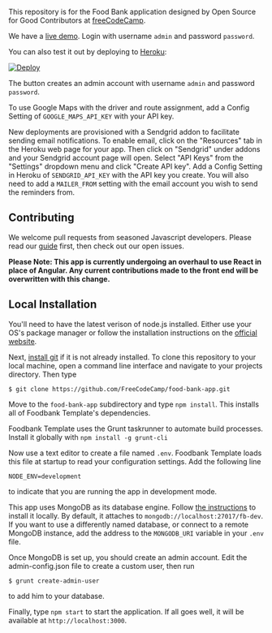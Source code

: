 This repository is for the Food Bank application designed by Open Source for Good Contributors at [freeCodeCamp](http://www.freecodecamp.com).

We have a [live demo](https://food-bank-app-demo.herokuapp.com). Login with username `admin` and password `password`.
 
You can also test it out by deploying to [Heroku](https://www.heroku.com):
   
[![Deploy](https://www.herokucdn.com/deploy/button.svg)](https://heroku.com/deploy)
 
The button creates an admin account with username `admin` and password `password`.

To use Google Maps with the driver and route assignment, add a Config Setting of `GOOGLE_MAPS_API_KEY` with your API key.

New deployments are provisioned with a Sendgrid addon to facilitate sending email notifications. To enable email, click on the "Resources" tab in the Heroku web page for your app. Then click on "Sendgrid" under addons and your Sendgrid account page will open. Select "API Keys" from the "Settings" dropdown menu and click "Create API key". Add a Config Setting in Heroku of `SENDGRID_API_KEY` with the API key you create. You will also need to add a `MAILER_FROM` setting with the email account you wish to send the reminders from.

Contributing
------------

We welcome pull requests from seasoned Javascript developers. Please read our [guide](CONTRIBUTING.md) first, then check out our open issues.

**Please Note: This app is currently undergoing an overhaul to use React in place of Angular. Any current contributions made to the front end will be overwritten with this change.** 

Local Installation
------------------

You'll need to have the latest verison of node.js installed. Either use your OS's package manager or follow the installation instructions on the [official website](http://nodejs.org).

Next, [install git](https://git-scm.com/book/en/v2/Getting-Started-Installing-Git) if it is not already installed. To clone this repository to your local machine, open a command line interface and navigate to your projects directory. Then type

`$ git clone https://github.com/FreeCodeCamp/food-bank-app.git`

Move to the `food-bank-app` subdirectory and type `npm install`. This installs all of Foodbank Template's dependencies.

Foodbank Template uses the Grunt taskrunner to automate build processes. Install it globally with `npm install -g grunt-cli`

Now use a text editor to create a file named `.env`. Foodbank Template loads this file at startup to read your configuration settings. Add the following line

`NODE_ENV=development`

to indicate that you are running the app in development mode.

This app uses MongoDB as its database engine. Follow [the instructions](https://docs.mongodb.com/manual/tutorial/install-mongodb-on-linux/) to install it locally. By default, it attaches to `mongodb://localhost:27017/fb-dev`. If you want to use a differently named database, or connect to a remote MongoDB instance, add the address to the `MONGODB_URI` variable in your `.env` file.

Once MongoDB is set up, you should create an admin account. Edit the admin-config.json file to create a custom user, then run

`$ grunt create-admin-user`

to add him to your database.

Finally, type `npm start` to start the application. If all goes well, it will be available at `http://localhost:3000`.
 
